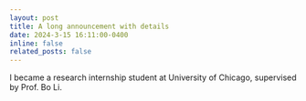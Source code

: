 ```yaml
---
layout: post
title: A long announcement with details
date: 2024-3-15 16:11:00-0400
inline: false
related_posts: false
---
```


I became a research internship student at University of Chicago, supervised by Prof. Bo Li.
